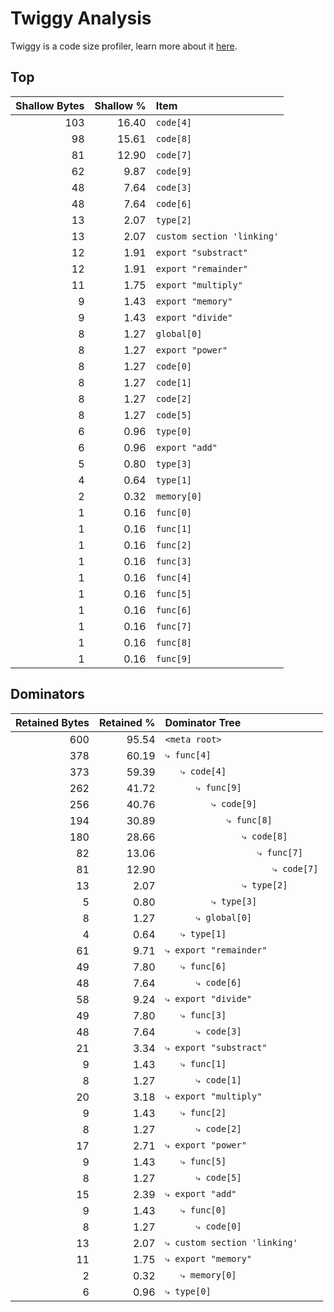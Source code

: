 # Twiggy Analysis

Twiggy is a code size profiler, learn more about it [here](https://github.com/rustwasm/twiggy).

## Top

| Shallow Bytes | Shallow % | Item |
| ------------: | --------: | :--- |
| 103 | 16.40 | `code[4]` |
| 98 | 15.61 | `code[8]` |
| 81 | 12.90 | `code[7]` |
| 62 | 9.87 | `code[9]` |
| 48 | 7.64 | `code[3]` |
| 48 | 7.64 | `code[6]` |
| 13 | 2.07 | `type[2]` |
| 13 | 2.07 | `custom section 'linking'` |
| 12 | 1.91 | `export "substract"` |
| 12 | 1.91 | `export "remainder"` |
| 11 | 1.75 | `export "multiply"` |
| 9 | 1.43 | `export "memory"` |
| 9 | 1.43 | `export "divide"` |
| 8 | 1.27 | `global[0]` |
| 8 | 1.27 | `export "power"` |
| 8 | 1.27 | `code[0]` |
| 8 | 1.27 | `code[1]` |
| 8 | 1.27 | `code[2]` |
| 8 | 1.27 | `code[5]` |
| 6 | 0.96 | `type[0]` |
| 6 | 0.96 | `export "add"` |
| 5 | 0.80 | `type[3]` |
| 4 | 0.64 | `type[1]` |
| 2 | 0.32 | `memory[0]` |
| 1 | 0.16 | `func[0]` |
| 1 | 0.16 | `func[1]` |
| 1 | 0.16 | `func[2]` |
| 1 | 0.16 | `func[3]` |
| 1 | 0.16 | `func[4]` |
| 1 | 0.16 | `func[5]` |
| 1 | 0.16 | `func[6]` |
| 1 | 0.16 | `func[7]` |
| 1 | 0.16 | `func[8]` |
| 1 | 0.16 | `func[9]` |


## Dominators

| Retained Bytes | Retained % | Dominator Tree |
| ------------: | --------: | :--- |
| 600 | 95.54 | `<meta root>` |
| 378 | 60.19 | `⤷ func[4]` |
| 373 | 59.39 | `   ⤷ code[4]` |
| 262 | 41.72 | `      ⤷ func[9]` |
| 256 | 40.76 | `         ⤷ code[9]` |
| 194 | 30.89 | `            ⤷ func[8]` |
| 180 | 28.66 | `               ⤷ code[8]` |
| 82 | 13.06 | `                  ⤷ func[7]` |
| 81 | 12.90 | `                     ⤷ code[7]` |
| 13 | 2.07 | `               ⤷ type[2]` |
| 5 | 0.80 | `         ⤷ type[3]` |
| 8 | 1.27 | `      ⤷ global[0]` |
| 4 | 0.64 | `   ⤷ type[1]` |
| 61 | 9.71 | `⤷ export "remainder"` |
| 49 | 7.80 | `   ⤷ func[6]` |
| 48 | 7.64 | `      ⤷ code[6]` |
| 58 | 9.24 | `⤷ export "divide"` |
| 49 | 7.80 | `   ⤷ func[3]` |
| 48 | 7.64 | `      ⤷ code[3]` |
| 21 | 3.34 | `⤷ export "substract"` |
| 9 | 1.43 | `   ⤷ func[1]` |
| 8 | 1.27 | `      ⤷ code[1]` |
| 20 | 3.18 | `⤷ export "multiply"` |
| 9 | 1.43 | `   ⤷ func[2]` |
| 8 | 1.27 | `      ⤷ code[2]` |
| 17 | 2.71 | `⤷ export "power"` |
| 9 | 1.43 | `   ⤷ func[5]` |
| 8 | 1.27 | `      ⤷ code[5]` |
| 15 | 2.39 | `⤷ export "add"` |
| 9 | 1.43 | `   ⤷ func[0]` |
| 8 | 1.27 | `      ⤷ code[0]` |
| 13 | 2.07 | `⤷ custom section 'linking'` |
| 11 | 1.75 | `⤷ export "memory"` |
| 2 | 0.32 | `   ⤷ memory[0]` |
| 6 | 0.96 | `⤷ type[0]` |
